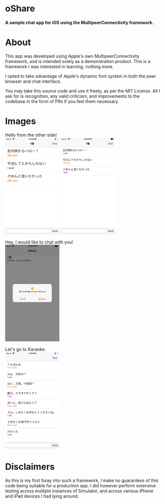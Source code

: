 # oShare
#### A sample chat app for iOS using the MultipeerConnectivity framework.

# About

This app was developed using Apple's own MultipeerConnectivity framework, and is intended solely as a demonstration product. This is a framework I was interested in learning, nothing more.

I opted to take advantage of Apple's dynamic font system in both the peer browser and chat interface.

You may take this source code and use it freely, as per the MIT License. All I ask for is recognition, any valid criticism, and improvements to the codebase in the form of PRs if you feel them necessary.

# Images

Hello from the other side!<br/>
<img src="./Screenshots/LEFT.png" width="35%"/>
<img src="./Screenshots/RIGHT.png" width="35%"/>

Hey, I would like to chat with you!<br/>
<img src="./Screenshots/INVITE.png" width="35%"/>

Let's go to Karaoke.<br/>
<img src="./Screenshots/KARAOKE.png" width="35%"/>

# Disclaimers

As this is my first foray into such a framework, I make no guarantees of this code being suitable for a production app. I did however perform extensive testing across mutliple instances of Simulator, and across various iPhone and iPad devices I had lying around.

